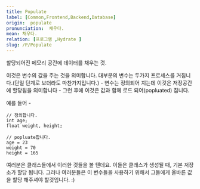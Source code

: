 ```yaml
---
title: Populate
label: [Common,Frontend,Backend,Database]
origin:  populate
pronunciation:  채우다.
mean: 채우다.
relation: [프로그램 ,Hydrate ]
slug: /P/Populate
---
```


<content>

<p>할당되어진 메모리 공간에 데이터를 채우는 것.</p>
<p>이것은 변수의 값을 주는 것을 의미합니다. 대부분의 변수는 두가지 프로세스를 거칩니다.(단일 단계로 보더라도 마찬가지입니다.) - 변수는 정의되어 지는데 이것은 저장공간에 할당됨을 의미합니다 - 그런 후에 이것은 값과 함께 로드 되어(popluated) 집니다.</p>
<p>예를 들어 -</p>
<pre><code class="js language-js">// 정의합니다.
int age;
float weight, height;
</code></pre>
<pre><code class="js language-js">// popluate합니다.
age = 23
weight = 70
height = 165
</code></pre>
<p>여러분은 클래스들에서 이러한 것들을 볼 텐데요. 이들은 클래스가 생성될 때, 기본 저장소가 할당 됩니다. 그러나 여러분들은 이 변수들을 사용하기 위해서 그들에게 올바른 값을 할당 해주셔야 할것입니다. :)</p>

</content>
